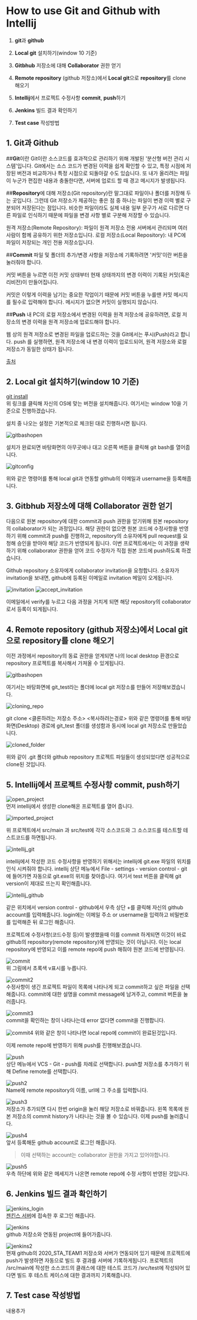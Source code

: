 # How to use Git and Github with Intellij

1. **git**과 **github**

2. **Local git** 설치하기(window 10 기준)

3. **Gitbhub** 저장소에 대해 **Collaborator** 권한 얻기

4. **Remote repository** (github 저장소)에서 **Local git**으로 **repository**를 clone 해오기

5. **Intellij**에서 프로젝트 수정사항 **commit**, **push**하기

6. **Jenkins** 빌드 결과 확인하기

7. **Test case** 작성방법

  
## 1. **Git**과 **Github**  

##**Git**이란
Git이란 소스코드를 효과적으로 관리하기 위해 개발된 '분산형 버전 관리 시스템'입니다.
Git에서는 소스 코드가 변경된 이력을 쉽게 확인할 수 있고, 특정 시점에 저장된 버전과 비교하거나 특정 시점으로 되돌아갈 수도 있습니다.
또 내가 올리려는 파일이 누군가 편집한 내용과 충돌한다면, 서버에 업로드 할 때 경고 메시지가 발생됩니다.

##**Repository**에 대해
저장소(Git repository)란 말그대로 파일이나 폴더를 저장해 두는 곳입니다.
그런데 Git 저장소가 제공하는 좋은 점 중 하나는 파일이 변경 이력 별로 구분되어 저장된다는 점입니다.
비슷한 파일이라도 실제 내용 일부 문구가 서로 다르면 다른 파일로 인식하기 때문에 파일을 변경 사항 별로 구분해 저장할 수 있습니다.

원격 저장소(Remote Repository): 파일이 원격 저장소 전용 서버에서 관리되며 여러 사람이 함께 공유하기 위한 저장소입니다.
로컬 저장소(Local Repository): 내 PC에 파일이 저장되는 개인 전용 저장소입니다.

##**Commit**
파일 및 폴더의 추가/변경 사항을 저장소에 기록하려면 '커밋'이란 버튼을 눌러줘야 합니다.

커밋 버튼을 누르면 이전 커밋 상태부터 현재 상태까지의 변경 이력이 기록된 커밋(혹은 리비전)이 만들어집니다.

커밋은 이렇게 이력을 남기는 중요한 작업이기 때문에 커밋 버튼을 누를땐 커밋 메시지를 필수로 입력해야 합니다. 
메시지가 없으면 커밋이 실행되지 않습니다.

##**Push**
내 PC의 로컬 저장소에서 변경된 이력을 원격 저장소에 공유하려면, 로컬 저장소의 변경 이력을 원격 저장소에 업로드해야 합니다.

웹 상의 원격 저장소로 변경된 파일을 업로드하는 것을 Git에서는 푸시(Push)라고 합니다.
 push 를 실행하면, 원격 저장소에 내 변경 이력이 업로드되어, 원격 저장소와 로컬 저장소가 동일한 상태가 됩니다.

[출처](https://backlog.com/git-tutorial/kr/intro/intro1_1.html)  


##  2. **Local** git 설치하기(window 10 기준)  

[git install](https://git-scm.com/downloads)  
위 링크를 클릭해 자신의 OS에 맞는 버전을 설치해줍니다. 여기서는 window 10을 기준으로 진행하겠습니다.

설치 중 나오는 설정은 기본적으로 체크된 대로 진행하시면 됩니다.

![gitbashopen](./readme_image/gitbashopen.png)  

설치가 완료되면 바탕화면의 아무곳에나 대고 오른쪽 버튼을 클릭해 git bash를 열어줍니다.

![gitconfig](./readme_image/gitconfig.JPG)  

위와 같은 명령어를 통해 local git과 연동할 github의 이메일과 username을 등록해줍니다.  



##  3. **Gitbhub** 저장소에 대해 **Collaborator** 권한 얻기  

다음으로 원본 repository에 대한 commit과 push 권한을 얻기위해 원본 repository의 collaborator가 되는 과정입니다.
해당 권한이 없으면 원본 코드에 수정사항을 반영하기 위해 commit과 push를 진행하고, repository의 소유자에게 pull request를 요청해 승인을 받아야 해당 코드가 반영되게 됩니다.
이번 프로젝트에서는 이 과정을 생략하기 위해 collaborator 권한을 얻어 코드 수정자가 직접 원본 코드에 push하도록 하겠습니다.

Github repository 소유자에게 collaborator invitation을 요청합니다. 소유자가 invitation을 보내면, github에 등록된 이메일로 invitation 메일이 오게됩니다.

![invitation](./readme_image/invitation.JPG)
![accept_invitation](./readme_image/accept_invitation.JPG)  

이메일에서 verify를 누르고 다음 과정을 거치게 되면 해당 repository의 collaborator로서 등록이 되게됩니다.  

##  4. **Remote repository** (github 저장소)에서 **Local git**으로 **repository**를 clone 해오기  

이전 과정에서 repository의 동료 권한을 얻게되면 나의 local desktop 환경으로 repository 프로젝트를 복사해서 가져올 수 있게됩니다. 

![gitbashopen](./readme_image/gitbashopen.png)  

여기서는 바탕화면에 git_test라는 폴더에 local git 저장소를 만들어 저장해보겠습니다.

![cloning_repo](./readme_image/cloning_repo.JPG)  

git clone <클론하려는 저장소 주소> <복사하려는경로>
위와 같은 명령어를 통해 바탕화면(Desktop) 경로에 git_test 폴더를 생성함과 동시에 local git 저장소로 만들었습니다.

![cloned_folder](./readme_image/cloned_folder.JPG)  

위와 같이 .git 폴더와 github repository 프로젝트 파일들이 생성되었다면 성공적으로 clone된 것입니다.  

##  5. **Intellij**에서 프로젝트 수정사항 **commit**, **push**하기  

![open_project](./readme_image/open_project.JPG)  
먼저 intellij에서 생성한 clone해온 프로젝트를 열어 줍니다.

![imported_project](./readme_image/imported_project.JPG)  

위 프로젝트에서 src/main 과 src/test에 각각 소스코드와 그 소스코드를 테스트할 테스트코드를 하면됩니다.

![intellij_git](./readme_image/intellij_git.JPG)  

intellij에서 작성한 코드 수정사항을 반영하기 위해서는 intellij에 
git.exe 파일의 위치를 인식 시켜줘야 합니다.
intellij 상단 메뉴에서 File - settings - version control - git에 들어가면 자동으로 git.exe의 위치를 찾아줍니다.
여기서 test 버튼을 클릭해 git version이 제대로 뜨는지 확인해줍니다.

![intellij_github](./readme_image/intellij_github.JPG)  

같은 위치에서 version control - github에서 우측 상단 +를 클릭해 자신의 github account를 입력해줍니다.
login에는 이메일 주소 or username을 입력하고 비밀번호를 입력해준 뒤 로그인 해줍니다.

프로젝트에 수정사항(코드수정 등)이 발생했을때 이를 commit 하게되면 이것이 바로 github의 repository(remote repository)에 반영되는 것이 아닙니다. 이는 local repository에 반영되고 이를 remote repo에 push 해줘야 원본 코드에 반영됩니다.

![commit](./readme_image/commit.JPG)  
위 그림에서 초록색 v표시를 누릅니다.

![commit2](./readme_image/commit2.JPG)  
수정사항이 생긴 프로젝트 파일이 목록에 나타나게 되고 commit하고 싶은 파일을 선택해줍니다.
commit에 대한 설명을 commit message에 남겨주고, commit 버튼을 눌러줍니다.

![commit3](./readme_image/commit3.JPG)  
commit을 확인하는 창이 나타나는데 error 없다면 commit을 진행합니다.

![commit4](./readme_image/commit4.JPG) 
위와 같은 창이 나타나면 local repo에 commit이 완료된것입니다.

이제 remote repo에 반영하기 위해 push를 진행해보겠습니다.

![push](./readme_image/push.png)  
상단 메뉴에서 VCS - Git - push를 차례로 선택합니다.
push할 저장소를 추가하기 위해 Define remote를 선택합니다.

![push2](./readme_image/push2.JPG)  
Name에 remote repository의 이름, url에 그 주소를 입력합니다.

![push3](./readme_image/push3.JPG)  
저장소가 추가되면 다시 한번 origin을 눌러 해당 저장소로 바꿔줍니다.
왼쪽 목록에 원본 저장소의 commit history가 나타나는 것을 볼 수 있습니다. 이제 push를 눌러줍니다.

![push4](./readme_image/push4.JPG)  
앞서 등록해둔 github account로 로그인 해줍니다.
>이때 선택하는 account는 collaborator 권한을 가지고 있어야합니다.

![push5](./readme_image/push5.JPG)  
우측 하단에 위와 같은 메세지가 나온면 remote repo에 수정 사항이 반영된 것입니다.  


##  6. **Jenkins** 빌드 결과 확인하기  

![jenkins_login](./readme_image/jenkins_login.JPG)  
[젠킨스 서버](http://52.231.188.135:8080/)에 접속한 후 로그인 해줍니다.

![jenkins](./readme_image/jenkins.JPG)  
github 저장소와 연동된 project에 들어가줍니다.

![jenkins2](./readme_image/jenkins2.JPG)  
현재 github의 2020_STA_TEAM1 저장소와 서버가 연동되어 있기 때문에 프로젝트에 push가 발생하면 자동으로 빌드 후 결과를 서버에 기록하게됩니다.
프로젝트의 /src/main에 작성한 소스코드의 클래스에 대한 테스트 코드가 /src/test에 작성되어 있다면 빌드 후 테스트 케이스에 대한 결과까지 기록해줍니다.
  
##  7. **Test case** 작성방법  

내용추가

